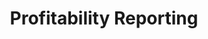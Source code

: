 ---
has_children: true
layout: default
nav_order: 61000
parent: Reporting
title: Profitability Reporting
---